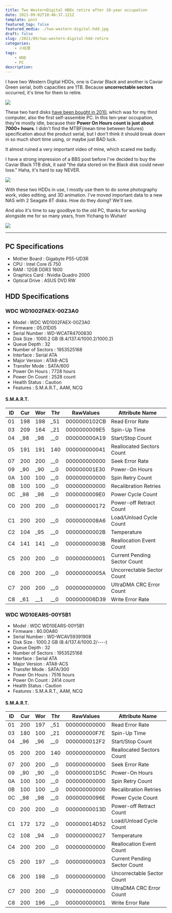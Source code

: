 ```yaml
---
title: Two WesternDigital HDDs retire after 10-year occupation
date: 2021-09-02T10:46:37.121Z
template: post
featured_top: false
featured_media: ./two-western-digital-hdd.jpg
draft: false
slug: /2021/09/two-western-digital-hdd-retire
categories: 
    - 小玩意
tags:
    - HDD
    - PC
description: 
---
```


I have two Western Digital HDDs, one is Caviar Black and another is Caviar Green serial, both capacities are 1TB. Because **uncorrectable sectors** occurred, it's time for them to retire.

<!-- endExcerpt -->

![](./western-digital-hdd-black-1t-sector-scan.png)

These two hard disks [have been bought in 2010](/2011/01/harddisk/), which was for my third computer, also the first self-assemble PC. In this ten-year occupation, they're mostly idle, because their **Power On Hours count is just about 7000+ hours**. I didn't find the MTBF(mean time between failures) specification about the product serial, but I don't think it should break down in so much short time using, or maybe just BAD luck.

It almost ruined a very important video of mine, which scared me badly.

I have a strong impression of a BBS post before I've decided to buy the Caviar Black 1TB disk, it said "the data stored on the Black disk could never lose." Haha, it's hard to say NEVER.

![](./two-western-digital-hdd.jpg)

With these two HDDs in use, I mostly use them to do some photography work, video editing, and 3D animation. I've moved important data to a new NAS with 2 Seagate 8T disks. How do they doing? We'll see.

And also it's time to say goodbye to the old PC, thanks for working alongside me for so many years, from Yichang to Wuhan!

![](./pc-case.jpg)

---

## PC Specifications

- Mother Board : Gigabyte P55-UD3R
- CPU : Intel Core i5 750
- RAM : 12GB DDR3 1600
- Graphics Card : Nvidia Quadro 2000
- Optical Drive : ASUS DVD RW

## HDD Specifications

### WDC WD1002FAEX-00Z3A0

- Model : WDC WD1002FAEX-00Z3A0
- Firmware : 05.01D05
- Serial Number : WD-WCATR4700830
- Disk Size : 1000.2 GB (8.4/137.4/1000.2/1000.2)
- Queue Depth : 32
- Number of Sectors : 1953525168
- Interface : Serial ATA
- Major Version : ATA8-ACS
- Transfer Mode : SATA/600
- Power On Hours : 7728 hours
- Power On Count : 2528 count
- Health Status : Caution
- Features : S.M.A.R.T., AAM, NCQ

#### S.M.A.R.T.

| ID | Cur | Wor | Thr | RawValues | Attribute Name |
|----|-----|-----|-----|-----------|----------------|
| 01 | 198 | 198 | _51 | 0000000102CB | Read Error Rate |
| 03 | 209 | 164 | _21 | 0000000009E5 | Spin-Up Time |
| 04 | _98 | _98 | __0 | 000000000A19 | Start/Stop Count |
| 05 | 191 | 191 | 140 | 000000000041 | Reallocated Sectors Count |
| 07 | 200 | 200 | __0 | 000000000000 | Seek Error Rate |
| 09 | _90 | _90 | __0 | 000000001E30 | Power-On Hours |
| 0A | 100 | 100 | __0 | 000000000000 | Spin Retry Count |
| 0B | 100 | 100 | __0 | 000000000000 | Recalibration Retries |
| 0C | _98 | _98 | __0 | 0000000009E0 | Power Cycle Count |
| C0 | 200 | 200 | __0 | 000000000172 | Power-off Retract Count |
| C1 | 200 | 200 | __0 | 0000000008A6 | Load/Unload Cycle Count |
| C2 | 104 | _95 | __0 | 00000000002B | Temperature |
| C4 | 141 | 141 | __0 | 00000000003B | Reallocation Event Count |
| C5 | 200 | 200 | __0 | 000000000001 | Current Pending Sector Count |
| C6 | 200 | 200 | __0 | 00000000005A | Uncorrectable Sector Count |
| C7 | 200 | 200 | __0 | 000000000000 | UltraDMA CRC Error Count |
| C8 | _61 | __1 | __0 | 000000006D39 | Write Error Rate |

### WDC WD10EARS-00Y5B1

- Model : WDC WD10EARS-00Y5B1
- Firmware : 80.00A80
- Serial Number : WD-WCAV59391908
- Disk Size : 1000.2 GB (8.4/137.4/1000.2/----)
- Queue Depth : 32
- Number of Sectors : 1953525168
- Interface : Serial ATA
- Major Version : ATA8-ACS
- Transfer Mode : SATA/300
- Power On Hours : 7516 hours
- Power On Count : 2414 count
- Health Status : Caution
- Features : S.M.A.R.T., AAM, NCQ

#### S.M.A.R.T.

| ID | Cur | Wor | Thr | RawValues | Attribute Name |
|----|-----|-----|-----|-----------|----------------|
| 01 | 200 | 197 | _51 | 000000000000 | Read Error Rate |
| 03 | 180 | 100 | _21 | 000000000F7E | Spin-Up Time |
| 04 | _96 | _96 | __0 | 0000000012F2 | Start/Stop Count |
| 05 | 200 | 200 | 140 | 000000000000 | Reallocated Sectors Count |
| 07 | 200 | 200 | __0 | 000000000000 | Seek Error Rate |
| 09 | _90 | _90 | __0 | 000000001D5C | Power-On Hours |
| 0A | 100 | 100 | __0 | 000000000000 | Spin Retry Count |
| 0B | 100 | 100 | __0 | 000000000000 | Recalibration Retries |
| 0C | _98 | _98 | __0 | 00000000096E | Power Cycle Count |
| C0 | 200 | 200 | __0 | 00000000013D | Power-off Retract Count |
| C1 | 172 | 172 | __0 | 000000014D52 | Load/Unload Cycle Count |
| C2 | 108 | _94 | __0 | 000000000027 | Temperature |
| C4 | 200 | 200 | __0 | 000000000000 | Reallocation Event Count |
| C5 | 200 | 197 | __0 | 000000000003 | Current Pending Sector Count |
| C6 | 200 | 198 | __0 | 000000000000 | Uncorrectable Sector Count |
| C7 | 200 | 200 | __0 | 000000000000 | UltraDMA CRC Error Count |
| C8 | 200 | 196 | __0 | 000000000001 | Write Error Rate |

